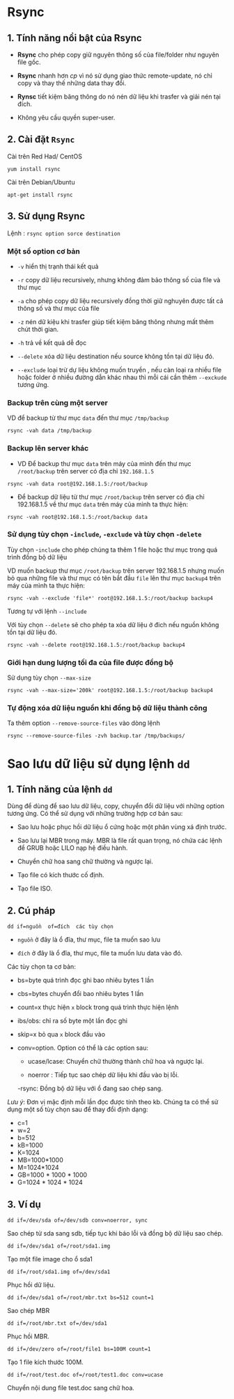 # Rsync

##  1. Tính năng nổi bật của Rsync

 * **Rsync** cho phép copy giữ nguyên thông số của file/folder như nguyên file gốc.
 
 * **Rsync** nhanh hơn *cp* vì nó sử dụng giao thức remote-update, nó chỉ copy và thay thế những data thay đổi.
 
 * **Rynsc** tiết kiệm băng thông do nó nén dữ liệu khi trasfer và giải nén tại đích.
 
 * Không yêu cầu quyền super-user.
 
## 2. Cài đặt `Rsync`

Cài trên Red Had/ CentOS 

`yum install rsync`

Cài trên Debian/Ubuntu

`apt-get install rsync`

## 3. Sử dụng Rsync 

Lệnh : `rsync option sorce destination`

### Một số option cơ bản 

 * `-v` hiển thị trạnh thái kết quả 
 
 * `-r` copy dữ liệu recursively, nhưng không đảm bảo thông số của file và thư mục 
 
 * `-a` cho phép copy dữ liệu recursively đồng thời giữ nghuyên được tất cả thông số và thư mục của file 
 
 * `-z` nén dữ kiệu khi trasfer giúp tiết kiệm băng thông nhưng mất thêm chút thời gian.
 
 * `-h` trả về kết quả dễ đọc 
 
 * `--delete` xóa dữ liệu destination nếu source không tồn tại dữ liệu đó.
 
 * `--exclude` loại trừ dự liệu không muốn truyền , nếu càn loại ra nhiều file hoặc folder ở nhiều đường dẫn khác nhau thì mỗi 
 cái cần thêm `--exckude` tương ứng.
 
### Backup trên cùng một server

VD để backup từ thư mục `data` đến thư mục `/tmp/backup`

`rsync -vah data /tmp/backup`

### Backup lên server khác 

 * VD Để backup thư mục `data` trên máy của mình đến thư mục `/root/backup` trên server có địa chỉ `192.168.1.5` 

`rsync -vah data root@192.168.1.5:/root/backup`

 * Để backup dữ liệu từ thư mục `/root/backup` trên server có địa chỉ 192.168.1.5 về thư mục `data` trên máy của mình ta thực hiện:
 
`rsync -vah root@192.168.1.5:/root/backup data`

### Sử dụng tùy chọn `-include`, `-exclude` và tùy chọn `-delete`

Tùy chọn -`include` cho phép chúng ta thêm 1 file hoặc thư mục trong quá trình đồng bộ dữ liệu 
 
VD muốn backup thư mục `/root/backup` trên server 192.168.1.5 nhưng muốn bỏ qua những file và thư mục có tên 
bắt đầu `file` lên thư mục `backup4` trên máy của mình ta thực hiện:

`rsync -vah --exclude 'file*' root@192.168.1.5:/root/backup backup4`

Tương tự với lệnh `--include`

Với tùy chọn `--delete` sẽ cho phép ta xóa dữ liệu ở đich nếu nguồn không tồn tại dữ liệu đó.

`rsync -vah --delete root@192.168.1.5:/root/backup backup4`

### Giới hạn dung lượng tối đa của file được đồng bộ 

Sử dụng tùy chọn `--max-size`

`rsync -vah --max-size='200k' root@192.168.1.5:/root/backup backup4`

### Tự động xóa dữ liệu nguồn khi đồng bộ dữ liệu thành công 

Ta thêm option `--remove-source-files` vào dòng lệnh 

`rsync --remove-source-files -zvh backup.tar /tmp/backups/`

# Sao lưu dữ liệu sử dụng lệnh `dd`

## 1. Tính năng của lệnh `dd` 

Dùng để dùng để sao lưu dữ liệu, copy, chuyển đổi dữ liệu với những option tương ứng. Có thể sử dụng với những trường hợp cơ 
 bản sau:
 
 * Sao lưu hoặc phục hồi dữ liệu ổ cứng hoặc một phân vùng xá định trước.

 * Sao lưu lại MBR trong máy. MBR là file rất quan trọng, nó chứa các lệnh để GRUB hoặc LILO nạp hệ điều hành.

 * Chuyển chữ hoa sang chữ thường và ngược lại.

 * Tạo file có kích thước cố định.

 * Tạo file ISO.

## 2. Cú pháp 

`dd if=nguồn  of=đích  các tùy chọn`

 * `nguồn` ở đây là ổ đĩa, thư mục, file ta muốn sao lưu 

 * `đích`  ở đây là ổ đĩa, thư mục, file ta muốn lưu data vào đó.
 
Các tùy chọn ta cơ bản:

 * bs=byte quá trình đọc ghi bao nhiêu bytes 1 lần 
 
 * cbs=bytes chuyển đổi bao nhiêu bytes 1 lần 
 
 * count=x thực hiện `x` block trong quá trình thực hiện lệnh 
 
 * ibs/obs: chỉ ra số byte một lần đọc ghi 
 
 * skip=x bỏ qua `x` block đầu vào 
 
 * conv=option. Option có thể là các option sau:
   
     - ucase/lcase: Chuyển chữ thường thành chữ hoa và ngược lại.
	 
	 - noerror : Tiếp tục sao chép dữ liệu khi đầu vào bị lỗi.
	 
	 -rsync: Đồng bộ dữ liệu với ổ đang sao chép sang.

*Lưu ý*: Đơn vị mặc định mỗi lần đọc được tính theo kb. Chúng ta có thể sử dụng một số tùy chọn sau để thay đổi định dạng:
 * c=1
 * w=2
 * b=512
 * kB=1000
 * K=1024
 * MB=1000*1000
 * M=1024*1024
 * GB=1000 * 1000 * 1000
 * G=1024 * 1024 * 1024
	 
## 3. Ví dụ 

`dd if=/dev/sda of=/dev/sdb conv=noerror, sync` 

Sao chép từ sda sang sdb, tiếp tục khi báo lỗi và đồng bộ dữ liệu sao chép.


`dd if=/dev/sda1 of=/root/sda1.img `

Tạo một file image cho ổ sda1 


`dd if=/root/sda1.img of=/dev/sda1`

Phục hồi dữ liệu.


`dd if=/dev/sda1 of=/root/mbr.txt bs=512 count=1`

Sao chép MBR


`dd if=/root/mbr.txt of=/dev/sda1`

Phục hồi MBR.


`dd if=/dev/zero of=/root/file1 bs=100M count=1`

Tạo 1 file kích thước 100M.


`dd if=/root/test.doc of=/root/test1.doc conv=ucase`

 Chuyển nội dung file test.doc sang chữ hoa.